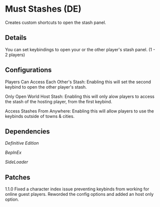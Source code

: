 # Must Stashes (DE)

Creates custom shortcuts to open the stash panel.

## Details

You can set keybindings to open your or the other player's stash panel. (1 - 2 players)

## Configurations

Players Can Access Each Other's Stash: Enabling this will set the second keybind to open the other player's stash.

Only Open World Host Stash: Enabling this will only alow players to access the stash of the hosting player, from the first keybind.

Access Stashes From Anywhere: Enabling this will allow players to use the keybinds outside of towns & cities.

## Dependencies

_Definitive Edition_

_BepInEx_

_SideLoader_

## Patches
1.1.0  Fixed a character index issue preventing keybinds from working for online guest players.  Reworded the config options and added an host only option.